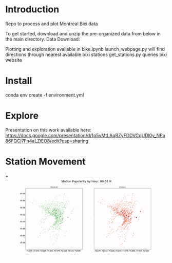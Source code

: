 # Introduction
Repo to process and plot Montreal Bixi data

To get started, download and unzip the pre-organized data from below in the main directory.
Data Download:

Plotting and exploration available in bike.ipynb
launch_webpage.py will find directions through nearest available bixi stations
get_stations.py queries bixi website

# Install
conda env create -f environment.yml

# Explore
Presentation on this work available here:
https://docs.google.com/presentation/d/1o5vMtLAqRZyFDDVCqUDl0y_NPa86FQCj7Fn4aLZiEO8/edit?usp=sharing

# Station Movement
+![Screenshot](plots/station_popularity.gif)

